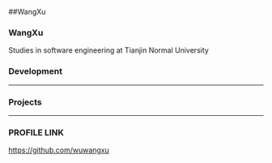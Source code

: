 ##WangXu

### WangXu
Studies in software engineering at 
Tianjin Normal University


### Development

-----


### Projects

-----
### PROFILE LINK
https://github.com/wuwangxu